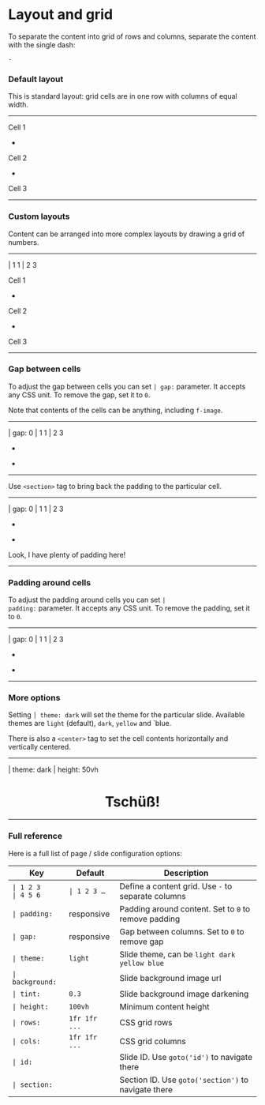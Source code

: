 # Layout and grid

To separate the content into grid of rows and columns, separate the content with the single dash:

`-`

### Default layout

This is standard layout: grid cells are in one row with columns of equal width.

---

<f-card>Cell 1</f-card>

-

<f-card>Cell 2</f-card>

-

<f-card>Cell 3</f-card>

---

### Custom layouts

Content can be arranged into more complex layouts by drawing a grid of numbers.

---

| 1 1
| 2 3

<f-card>Cell 1</f-card>

-

<f-card>Cell 2</f-card>

-

<f-card>Cell 3</f-card>

---

### Gap between cells

To adjust the gap between cells you can set <code>| gap:</code> parameter. It accepts any CSS unit. To remove the gap, set it to `0`.

Note that contents of the cells can be anything, including `f-image`.

---

| gap: 0
| 1 1
| 2 3

<f-image src="../images/example.jpg" />

-

<f-image src="../images/example.jpg" />

-

<f-image src="../images/example.jpg" />

---

Use `<section>` tag to bring back the padding to the particular cell.

---

| gap: 0
| 1 1
| 2 3

<f-image src="../images/example.jpg" />

-

<f-image src="../images/example.jpg" />

-

<section>
Look, I have plenty of padding here!
</section>

---

### Padding around cells

To adjust the padding around cells you can set <code>| padding:</code> parameter. It accepts any CSS unit. To remove the padding, set it to `0`.

---

| gap: 0
| 1 1
| 2 3

<f-image src="../images/example.jpg" />

-

<f-image src="../images/example.jpg" />

-

<f-image src="../images/example.jpg" />

---

### More options

Setting <code>│ theme: dark</code> will set the theme for the particular slide. Available themes are `light` (default), `dark`, `yellow` and `blue.

There is also a <code>&lt;center></code> tag to set the cell contents horizontally and vertically centered.

---

| theme: dark
| height: 50vh

<center>

# Tschüß!

</center>


---

### Full reference

Here is a full list of page / slide configuration options:

Key | Default | Description
---|---|---
`\| 1 2 3`<br>`\| 4 5 6`|`\| 1 2 3 …`|Define a content grid. Use `-` to separate columns 
`\| padding:`|responsive|Padding around content. Set to `0` to remove padding 
`\| gap:`|responsive|Gap between columns. Set to `0` to remove gap 
`\| theme:`|`light`|Slide theme, can be `light dark yellow blue`
`\| background:`||Slide background image url
`\| tint:`|`0.3`|Slide background image darkening
`\| height:`|`100vh`|Minimum content height
`\| rows:`|`1fr 1fr ...`|CSS grid rows
`\| cols:`|`1fr 1fr ...`|CSS grid columns
`\| id:`||Slide ID. Use `goto('id')` to navigate there
`\| section:`||Section ID. Use `goto('section')` to navigate there

































